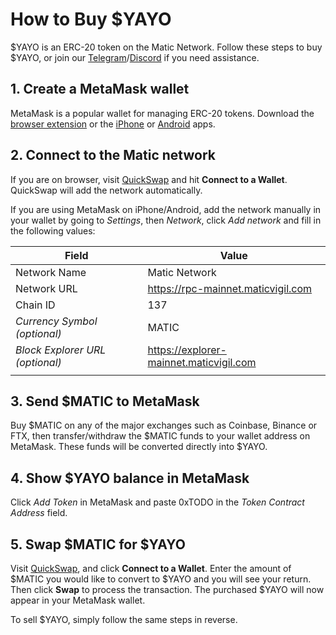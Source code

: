# How to Buy $YAYO

$YAYO is an ERC-20 token on the Matic Network. Follow these steps to buy $YAYO,
or join our [Telegram](#TODO)/[Discord](#TODO) if you need assistance.

## 1. Create a MetaMask wallet

MetaMask is a popular wallet for managing ERC-20 tokens. Download the
[browser extension](https://metamask.io/download.html) or the
[iPhone](https://apps.apple.com/us/app/metamask/id1438144202) or
[Android](https://play.google.com/store/apps/details?id=io.metamask) apps.

## 2. Connect to the Matic network

If you are on browser, visit [QuickSwap](https://quickswap.exchange/#/swap)
and hit **Connect to a Wallet**. QuickSwap will add the network automatically.

If you are using MetaMask on iPhone/Android, add the network manually in your
wallet by going to _Settings_, then _Network_, click _Add network_ and fill in
the following values:

| Field                           | Value                                   |
| ------------------------------- | --------------------------------------- |
| Network Name                    | Matic Network                           |
| Network URL                     | https://rpc-mainnet.maticvigil.com      |
| Chain ID                        | 137                                     |
| _Currency Symbol (optional)_    | MATIC                                   |
| _Block Explorer URL (optional)_ | https://explorer-mainnet.maticvigil.com |
|                                 |                                         |

## 3. Send $MATIC to MetaMask

Buy $MATIC on any of the major exchanges such as Coinbase, Binance or FTX,
then transfer/withdraw the $MATIC funds to your wallet address on MetaMask.
These funds will be converted directly into $YAYO.

## 4. Show $YAYO balance in MetaMask

Click _Add Token_ in MetaMask and paste 0xTODO in the _Token Contract Address_
field.

## 5. Swap $MATIC for $YAYO

Visit [QuickSwap](https://quickswap.exchange/#/swap), and click
**Connect to a Wallet**. Enter the amount of $MATIC you would like to convert
to $YAYO and you will see your return. Then click **Swap** to process the
transaction. The purchased $YAYO will now appear in your MetaMask wallet.

To sell $YAYO, simply follow the same steps in reverse.
